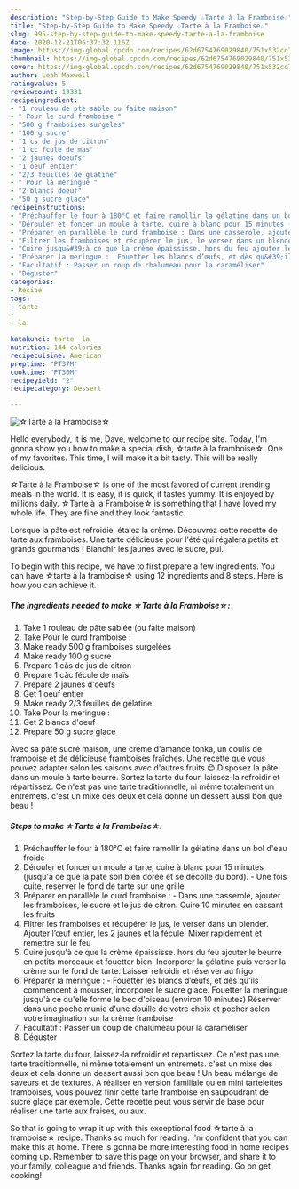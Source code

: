 ```yaml
---
description: "Step-by-Step Guide to Make Speedy ☆Tarte à la Framboise☆"
title: "Step-by-Step Guide to Make Speedy ☆Tarte à la Framboise☆"
slug: 995-step-by-step-guide-to-make-speedy-tarte-a-la-framboise
date: 2020-12-21T06:37:32.116Z
image: https://img-global.cpcdn.com/recipes/62d6754769029840/751x532cq70/☆tarte-a-la-framboise☆-photo-principale-de-la-recette.jpg
thumbnail: https://img-global.cpcdn.com/recipes/62d6754769029840/751x532cq70/☆tarte-a-la-framboise☆-photo-principale-de-la-recette.jpg
cover: https://img-global.cpcdn.com/recipes/62d6754769029840/751x532cq70/☆tarte-a-la-framboise☆-photo-principale-de-la-recette.jpg
author: Leah Maxwell
ratingvalue: 5
reviewcount: 13331
recipeingredient:
- "1 rouleau de pte sable ou faite maison"
- " Pour le curd framboise "
- "500 g framboises surgeles"
- "100 g sucre"
- "1 cs de jus de citron"
- "1 cc fcule de mas"
- "2 jaunes doeufs"
- "1 oeuf entier"
- "2/3 feuilles de glatine"
- " Pour la meringue "
- "2 blancs doeuf"
- "50 g sucre glace"
recipeinstructions:
- "Préchauffer le four à 180°C et faire ramollir la gélatine dans un bol d&#39;eau froide"
- "Dérouler et foncer un moule à tarte, cuire à blanc pour 15 minutes (jusqu&#39;à ce que la pâte soit bien dorée et se décolle du bord). Une fois cuite, réserver le fond de tarte sur une grille"
- "Préparer en parallèle le curd framboise : Dans une casserole, ajouter les framboises, le sucre et le jus de citron. Cuire 10 minutes en cassant les fruits"
- "Filtrer les framboises et récupérer le jus, le verser dans un blender. Ajouter l’œuf entier, les 2 jaunes et la fécule. Mixer rapidement et remettre sur le feu"
- "Cuire jusqu&#39;à ce que la crème épaississe. hors du feu ajouter le beurre en petits morceaux et fouetter bien. Incorporer la gélatine puis verser la crème sur le fond de tarte. Laisser refroidir et réserver au frigo"
- "Préparer la meringue :  Fouetter les blancs d’œufs, et dès qu&#39;ils commencent à mousser, incorporer le sucre glace. Fouetter la meringue jusqu&#39;à ce qu&#39;elle forme le bec d&#39;oiseau (environ 10 minutes) Réserver dans une poche munie d&#39;une douille de votre choix et pocher selon votre imagination sur la crème framboise"
- "Facultatif : Passer un coup de chalumeau pour la caraméliser"
- "Déguster"
categories:
- Recipe
tags:
- tarte
- 
- la

katakunci: tarte  la 
nutrition: 144 calories
recipecuisine: American
preptime: "PT37M"
cooktime: "PT30M"
recipeyield: "2"
recipecategory: Dessert

---
```



![☆Tarte à la Framboise☆](https://img-global.cpcdn.com/recipes/62d6754769029840/751x532cq70/☆tarte-a-la-framboise☆-photo-principale-de-la-recette.jpg)

Hello everybody, it is me, Dave, welcome to our recipe site. Today, I'm gonna show you how to make a special dish, ☆tarte à la framboise☆. One of my favorites. This time, I will make it a bit tasty. This will be really delicious.

☆Tarte à la Framboise☆ is one of the most favored of current trending meals in the world. It is easy, it is quick, it tastes yummy. It is enjoyed by millions daily. ☆Tarte à la Framboise☆ is something that I have loved my whole life. They are fine and they look fantastic.

Lorsque la pâte est refroidie, étalez la crème. Découvrez cette recette de tarte aux framboises. Une tarte délicieuse pour l&#39;été qui régalera petits et grands gourmands ! Blanchir les jaunes avec le sucre, pui.


To begin with this recipe, we have to first prepare a few ingredients. You can have ☆tarte à la framboise☆ using 12 ingredients and 8 steps. Here is how you can achieve it.

<!--inarticleads1-->

##### The ingredients needed to make ☆Tarte à la Framboise☆:

1. Take 1 rouleau de pâte sablée (ou faite maison)
1. Take  Pour le curd framboise :
1. Make ready 500 g framboises surgelées
1. Make ready 100 g sucre
1. Prepare 1 càs de jus de citron
1. Prepare 1 càc fécule de maïs
1. Prepare 2 jaunes d&#39;oeufs
1. Get 1 oeuf entier
1. Make ready 2/3 feuilles de gélatine
1. Take  Pour la meringue :
1. Get 2 blancs d&#39;oeuf
1. Prepare 50 g sucre glace


Avec sa pâte sucré maison, une crème d&#39;amande tonka, un coulis de framboise et de délicieuse framboises fraîches. Une recette que vous pouvez adapter selon les saisons avec d&#39;autres fruits 😊 Disposez la pâte dans un moule à tarte beurré. Sortez la tarte du four, laissez-la refroidir et répartissez. Ce n&#39;est pas une tarte traditionnelle, ni même totalement un entremets. c&#39;est un mixe des deux et cela donne un dessert aussi bon que beau ! 

<!--inarticleads2-->

##### Steps to make ☆Tarte à la Framboise☆:

1. Préchauffer le four à 180°C et faire ramollir la gélatine dans un bol d&#39;eau froide
1. Dérouler et foncer un moule à tarte, cuire à blanc pour 15 minutes (jusqu&#39;à ce que la pâte soit bien dorée et se décolle du bord). - Une fois cuite, réserver le fond de tarte sur une grille
1. Préparer en parallèle le curd framboise : - Dans une casserole, ajouter les framboises, le sucre et le jus de citron. Cuire 10 minutes en cassant les fruits
1. Filtrer les framboises et récupérer le jus, le verser dans un blender. Ajouter l’œuf entier, les 2 jaunes et la fécule. Mixer rapidement et remettre sur le feu
1. Cuire jusqu&#39;à ce que la crème épaississe. hors du feu ajouter le beurre en petits morceaux et fouetter bien. Incorporer la gélatine puis verser la crème sur le fond de tarte. Laisser refroidir et réserver au frigo
1. Préparer la meringue :  - Fouetter les blancs d’œufs, et dès qu&#39;ils commencent à mousser, incorporer le sucre glace. Fouetter la meringue jusqu&#39;à ce qu&#39;elle forme le bec d&#39;oiseau (environ 10 minutes) Réserver dans une poche munie d&#39;une douille de votre choix et pocher selon votre imagination sur la crème framboise
1. Facultatif : Passer un coup de chalumeau pour la caraméliser
1. Déguster


Sortez la tarte du four, laissez-la refroidir et répartissez. Ce n&#39;est pas une tarte traditionnelle, ni même totalement un entremets. c&#39;est un mixe des deux et cela donne un dessert aussi bon que beau ! Un beau mélange de saveurs et de textures. A réaliser en version familiale ou en mini tartelettes framboises, vous pouvez finir cette tarte framboise en saupoudrant de sucre glaçe par exemple. Cette recette peut vous servir de base pour réaliser une tarte aux fraises, ou aux. 

So that is going to wrap it up with this exceptional food ☆tarte à la framboise☆ recipe. Thanks so much for reading. I'm confident that you can make this at home. There is gonna be more interesting food in home recipes coming up. Remember to save this page on your browser, and share it to your family, colleague and friends. Thanks again for reading. Go on get cooking!
